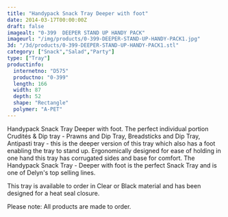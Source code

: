 ```yaml
---
title: "Handypack Snack Tray Deeper with foot"
date: 2014-03-17T00:00:00Z
draft: false
imagealt: "0-399  DEEPER STAND UP HANDY PACK"
imageurl: "/img/products/0-399-DEEPER-STAND-UP-HANDY-PACK1.jpg"
3d: "/3d/products/0-399-DEEPER-STAND-UP-HANDY-PACK1.stl"
category: ["Snack","Salad","Party"]
type: ["Tray"]
productinfo:
  internetno: "D575"
  productno: "0-399"
  length: 166
  width: 87
  depth: 52
  shape: "Rectangle"
  polymer: "A-PET"
---
```

Handypack Snack Tray Deeper with foot. The perfect individual portion Crudités & Dip tray - Prawns and Dip Tray, Breadsticks and Dip Tray, Antipasti tray - this is the deeper version of this tray which also has a foot enabling the tray to stand up. Ergonomically designed for ease of holding in one hand this tray has corrugated sides and base for comfort. The Handypack Snack Tray - Deeper with foot is the perfect Snack Tray and is one of Delyn's top selling lines.

This tray is available to order in Clear or Black material and has been designed for a heat seal closure.

Please note: All products are made to order.

 